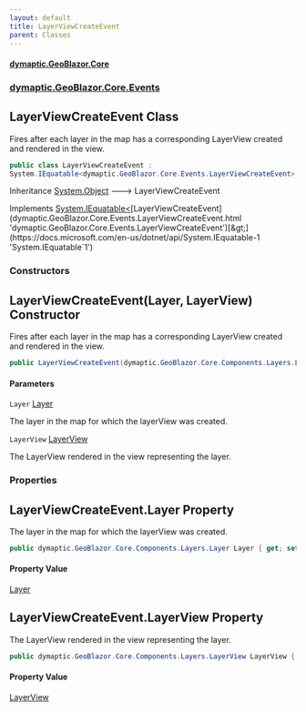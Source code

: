 ```yaml
---
layout: default
title: LayerViewCreateEvent
parent: Classes
---
```

#### [dymaptic.GeoBlazor.Core](index.html 'index')
### [dymaptic.GeoBlazor.Core.Events](index.html#dymaptic.GeoBlazor.Core.Events 'dymaptic.GeoBlazor.Core.Events')

## LayerViewCreateEvent Class

Fires after each layer in the map has a corresponding LayerView created and rendered in the view.

```csharp
public class LayerViewCreateEvent :
System.IEquatable<dymaptic.GeoBlazor.Core.Events.LayerViewCreateEvent>
```

Inheritance [System.Object](https://docs.microsoft.com/en-us/dotnet/api/System.Object 'System.Object') &#129106; LayerViewCreateEvent

Implements [System.IEquatable&lt;](https://docs.microsoft.com/en-us/dotnet/api/System.IEquatable-1 'System.IEquatable`1')[LayerViewCreateEvent](dymaptic.GeoBlazor.Core.Events.LayerViewCreateEvent.html 'dymaptic.GeoBlazor.Core.Events.LayerViewCreateEvent')[&gt;](https://docs.microsoft.com/en-us/dotnet/api/System.IEquatable-1 'System.IEquatable`1')
### Constructors

<a name='dymaptic.GeoBlazor.Core.Events.LayerViewCreateEvent.LayerViewCreateEvent(dymaptic.GeoBlazor.Core.Components.Layers.Layer,dymaptic.GeoBlazor.Core.Components.Layers.LayerView)'></a>

## LayerViewCreateEvent(Layer, LayerView) Constructor

Fires after each layer in the map has a corresponding LayerView created and rendered in the view.

```csharp
public LayerViewCreateEvent(dymaptic.GeoBlazor.Core.Components.Layers.Layer Layer, dymaptic.GeoBlazor.Core.Components.Layers.LayerView LayerView);
```
#### Parameters

<a name='dymaptic.GeoBlazor.Core.Events.LayerViewCreateEvent.LayerViewCreateEvent(dymaptic.GeoBlazor.Core.Components.Layers.Layer,dymaptic.GeoBlazor.Core.Components.Layers.LayerView).Layer'></a>

`Layer` [Layer](dymaptic.GeoBlazor.Core.Components.Layers.Layer.html 'dymaptic.GeoBlazor.Core.Components.Layers.Layer')

The layer in the map for which the layerView was created.

<a name='dymaptic.GeoBlazor.Core.Events.LayerViewCreateEvent.LayerViewCreateEvent(dymaptic.GeoBlazor.Core.Components.Layers.Layer,dymaptic.GeoBlazor.Core.Components.Layers.LayerView).LayerView'></a>

`LayerView` [LayerView](dymaptic.GeoBlazor.Core.Components.Layers.LayerView.html 'dymaptic.GeoBlazor.Core.Components.Layers.LayerView')

The LayerView rendered in the view representing the layer.
### Properties

<a name='dymaptic.GeoBlazor.Core.Events.LayerViewCreateEvent.Layer'></a>

## LayerViewCreateEvent.Layer Property

The layer in the map for which the layerView was created.

```csharp
public dymaptic.GeoBlazor.Core.Components.Layers.Layer Layer { get; set; }
```

#### Property Value
[Layer](dymaptic.GeoBlazor.Core.Components.Layers.Layer.html 'dymaptic.GeoBlazor.Core.Components.Layers.Layer')

<a name='dymaptic.GeoBlazor.Core.Events.LayerViewCreateEvent.LayerView'></a>

## LayerViewCreateEvent.LayerView Property

The LayerView rendered in the view representing the layer.

```csharp
public dymaptic.GeoBlazor.Core.Components.Layers.LayerView LayerView { get; set; }
```

#### Property Value
[LayerView](dymaptic.GeoBlazor.Core.Components.Layers.LayerView.html 'dymaptic.GeoBlazor.Core.Components.Layers.LayerView')
